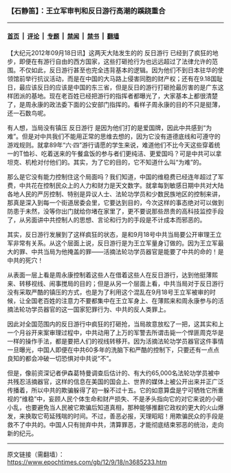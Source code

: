 ### 【石静笛】：王立军审判和反日游行高潮的蹊跷重合

---

#### [首页](../../../..?n3685233) &nbsp;|&nbsp; [评论](../../../../../epoch-comment?n3685233) &nbsp;|&nbsp; [专题](../../../../../epoch-special?n3685233) &nbsp;|&nbsp; [禁闻](../../../../../epoch-news?n3685233) &nbsp;|&nbsp; [禁书](../../../../../books?n3685233) &nbsp;|&nbsp; [翻墙](https://github.com/gfw-breaker/nogfw/blob/master/README.md?n3685233)


<div class="post_content" id="artbody" itemprop="articleBody">
 <!-- article content begin -->
 <p>
  【大纪元2012年09月18日讯】这两天大陆发生的的
  <ok href="https://www.epochtimes.com/gb/tag/%E5%8F%8D%E6%97%A5%E6%B8%B8%E8%A1%8C.html">
   反日游行
  </ok>
  已经到了疯狂的地步，即便在有游行自由的西方国家，这些打砸抢行为也远远超过了法律允许的范围。不仅如此，反日游行甚至也完全违背基本的逻辑。因为他们不到日本驻华的使领馆前举行抗议活动，而是在中国的大马路上侵害同胞的财产权；还有在9.18国耻日，最应该反日的应该是中国的东三省，但是反日的游行打砸抢最厉害的是广东这样团派的基地。现在老百姓已经把游行的指挥者都曝光了，大家基本上都很清楚了，是周永康的政法委下面的公安部门指挥的。看样子周永康的目的不只是挺薄，还一石数鸟呢。
 </p>
 <p>
  有人想，当局没有镇压
  <ok href="https://www.epochtimes.com/gb/tag/%E5%8F%8D%E6%97%A5%E6%B8%B8%E8%A1%8C.html">
   反日游行
  </ok>
  是因为他们打的是爱国牌，因此中共感到“为难”。但是对中共我们不能用正常的思维去想的，因为它没有道德底线和可遵守的游戏规则。就拿89年“六‧四”游行请愿的学生来说，难道他们不比今天这些穿着统一的T恤衫、吃着送来的午餐盒饭的参与者们更纯洁、更爱国吗？可是中共可以拿坦克、机枪对付他们的。其实，为了它的目的，它不知道什么叫“为难”的。
 </p>
 <p>
  那么是它没有能力控制住这个局面吗？我们知道，中国的维稳费已经连年超过了军费，中共花在控制民众上的人力和财力是天文数字。就拿每到敏感日期中共对大陆各地人民的严厉控制、特别是异议人士、法轮功学员和少数民族地区的控制来讲，那真是深入到每一个街道居委会里，它要达到目的，今次这样的事态绝对可以做到防患于未然，没等你出门就给你堵在家里了，更不要说那些昂贵的高科技监控手段了，从另面讲中共控制人的思想、言论和行为的手段是不计成本而邪恶的。
 </p>
 <p>
  其实，反日游行发展到了这样疯狂的状态，是和9月18号中共当局要公开审理王立军非常有关系。从这个层面上说，反日游行是为王立军量身订做的。因为王立军最大的罪、中共当局为他掩盖的罪——活摘法轮功学员器官是能要了中共的命的！是中共的死穴！
 </p>
 <p>
  从表面一层上看是周永康控制着这些人在借着这些人在反日游行，达到他挺薄熙来、转移视线、闹事搅局的目的；但是从另一个层面上看，中共当局对于反日游行没有采取严酷的镇压的方式，也是为了利用这个混乱在9月18号王立军被审的时候，让全国老百姓的注意力不要都集中在王立军身上、在薄熙来和周永康参与的活摘法轮功学员器官的这一国家犯罪行为、中共的反人类罪上。
 </p>
 <p>
  因此对全国范围内的反日游行中疯狂的打砸抢，当局故意放松了一把，这其实和上一个月谷开来案审理过程中，中共动用了上万的军警去所谓击毙一个悍匪周克华是一样的操作手法，都是要把人们的视线转移开。因为活摘法轮功学员器官这件事情一旦曝光，中国人即便在中共60多年的洗脑下和严酷的控制下，只要还有一点点良知的都会冲破一切恐惧对中共说“不”。
 </p>
 <p>
  但是，像前资深记者伊森葛特曼调查后估计的、有大约65,000名法轮功学员被中共残忍活摘器官，这样的信息在美国的国会上、世界的媒体上被公开出来并正广泛传播着，所以中共的欺骗躲得了初一躲不过十五。它的如意算盘是宁可牺牲它所重视的“维稳”中，妄顾人民个体生命和财产损失、不是矛头指向它的对它来说的小砸小乱，也要避免当人民被它欺骗后知道真相，那种能够推翻它政权的更大的火山爆发，来换取它苟延残喘的时间。不过，善恶必报，天理昭昭！用欺骗民众的手段是救不了中共的。中国人只有抛弃中共，清算罪恶，才能彻底结束邪恶的统治，走向新的纪元。
 </p>
 <!-- article content end -->
 <div id="below_article_ad">
 </div>
</div>


---

原文链接（需翻墙）：https://www.epochtimes.com/gb/12/9/18/n3685233.htm